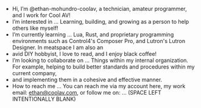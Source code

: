 - Hi, I’m @ethan-mohundro-coolav, a technician, amateur programmer, and I work for Cool AV!
- I’m interested in ... Learning, building, and growing as a person to help others like myself!
- I’m currently learning ... Lua, Rust, and proprietary programming environments such as Control4's Composer Pro, and Lutron's Lutron Designer. In meatspace I am also an
- avid DIY hobbyist, I love to read, and I enjoy black coffee!
- I’m looking to collaborate on ... Things within my internal organization. For example, helping to build better standards and procedures within my current company,
- and implementing them in a cohesive and effective manner. 
- How to reach me ... You can reach me via my account here, my work email: ethan@coolav.com, or follow me on: ... (SPACE LEFT INTENTIONALLY BLANK)

<!---
ethan-mohundro-coolav/ethan-mohundro-coolav is a ✨ special ✨ repository because its `README.md` (this file) appears on your GitHub profile.
You can click the Preview link to take a look at your changes.
--->
